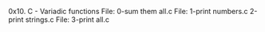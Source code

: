 0x10. C - Variadic functions
File: 0-sum them all.c
File: 1-print numbers.c
2-print strings.c
File: 3-print all.c

